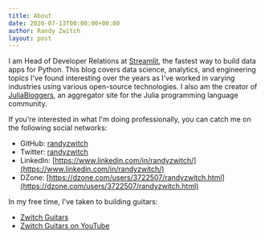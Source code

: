 ```yaml
---
title: About
date: 2020-07-13T00:00:00+00:00
author: Randy Zwitch
layout: post
---
```

<!-- ![](/wp-content/uploads/2011/08/randy_head_tight-1.png) -->

I am Head of Developer Relations at [Streamlit](https://streamlit.io), the fastest way to build data apps for Python. This blog covers data science, analytics, and engineering topics I've found interesting over the years as I've worked in varying industries using various open-source technologies. I also am the creator of [JuliaBloggers](https://www.juliabloggers.com/julia-bloggers-submit-feed/), an aggregator site for the Julia programming language community.

If you're interested in what I'm doing professionally, you can catch me on the following social networks:

- GitHub:  [randyzwitch](https://github.com/randyzwitch)
- Twitter:  [randyzwitch](https://twitter.com/randyzwitch)
- LinkedIn: [https://www.linkedin.com/in/randyzwitch/](https://www.linkedin.com/in/randyzwitch/)
- DZone: [https://dzone.com/users/3722507/randyzwitch.html](https://dzone.com/users/3722507/randyzwitch.html)

In my free time, I've taken to building guitars:

- [Zwitch Guitars](https://zwitchguitars.com)
- [Zwitch Guitars on YouTube](https://www.youtube.com/channel/UCB4PORuA4VdjAzqR3H_FHXw)
